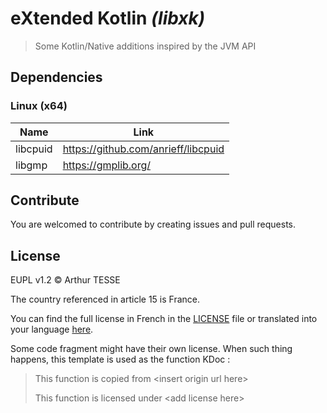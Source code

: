 eXtended Kotlin _(libxk)_
=========================

> Some Kotlin/Native additions inspired by the JVM API

Dependencies
------------

### Linux (x64)

| Name     | Link                                |
|----------|-------------------------------------|
| libcpuid | https://github.com/anrieff/libcpuid |
| libgmp   | https://gmplib.org/                 |

Contribute
----------

You are welcomed to contribute by creating issues and pull requests.

License
-------

EUPL v1.2 © Arthur TESSE

The country referenced in article 15 is France.

You can find the full license in French in the [LICENSE](LICENSE) file or translated into your language
[here][eupl-list].

Some code fragment might have their own license. When such thing happens, this template is used as the function KDoc :

> This function is copied from &lt;insert origin url here&gt;
>
> This function is licensed under &lt;add license here&gt;

[eupl-list]: https://joinup.ec.europa.eu/collection/eupl/eupl-text-11-12
